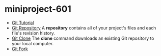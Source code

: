 # miniproject-601
* [Git Tutorial](./git.md)
* [Git Repository](./git.md)
A **repository** contains all of your project's files and each file's revision history.
* [Git Clone](./git.md)
The **clone** command downloads an existing Git repository to your local computer.
* [Git Fork](./fork.md)

